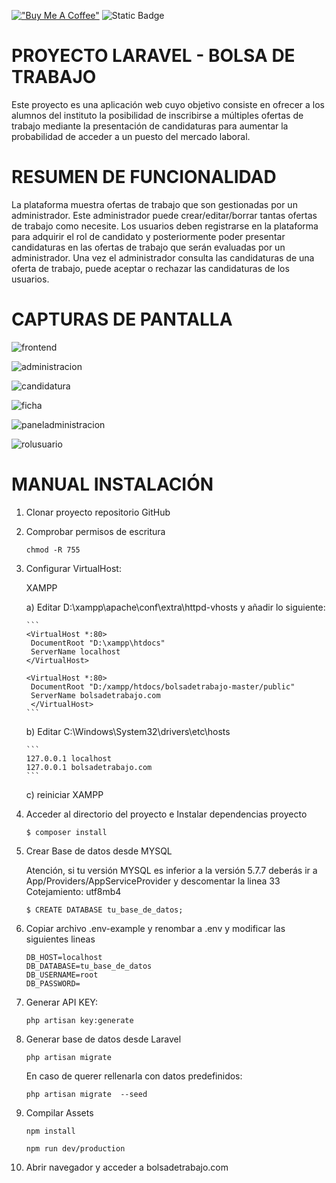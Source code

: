 [!["Buy Me A Coffee"](https://www.buymeacoffee.com/assets/img/custom_images/orange_img.png)](https://www.buymeacoffee.com/dnavarrom) ![Static Badge](https://img.shields.io/badge/dependencies-out_of_date-orange)


<h1>PROYECTO LARAVEL - BOLSA DE TRABAJO</h1>

Este proyecto es una aplicación web cuyo objetivo consiste en ofrecer a los alumnos del instituto la posibilidad de inscribirse a múltiples ofertas de trabajo mediante la presentación de candidaturas para aumentar la probabilidad de acceder a un puesto del mercado laboral.



<h1>RESUMEN DE FUNCIONALIDAD</h1>

La plataforma muestra ofertas de trabajo que son gestionadas por un administrador. Este administrador puede crear/editar/borrar tantas ofertas de trabajo como necesite.
Los usuarios deben registrarse en la plataforma para adquirir el rol de candidato y posteriormente poder presentar candidaturas en las ofertas de trabajo que serán evaluadas por un administrador.
Una vez el administrador consulta las candidaturas de una oferta de trabajo, puede aceptar o rechazar las candidaturas de los usuarios.



<h1>CAPTURAS DE PANTALLA</h1>

![frontend](https://github.com/davidnavarrom/bolsadetrabajo/blob/master/public/img/frontend.png)

![administracion](https://github.com/davidnavarrom/bolsadetrabajo/blob/master/public/img/administracion.png)

![candidatura](https://github.com/davidnavarrom/bolsadetrabajo/blob/master/public/img/candidatura.png)

![ficha](https://github.com/davidnavarrom/bolsadetrabajo/blob/master/public/img/ficha.png)

![paneladministracion](https://github.com/davidnavarrom/bolsadetrabajo/blob/master/public/img/paneladministracion.png)

![rolusuario](https://github.com/davidnavarrom/bolsadetrabajo/blob/master/public/img/rolusuario.png)



<h1>MANUAL INSTALACIÓN</h1>

1. Clonar proyecto repositorio GitHub

   

2. Comprobar permisos de escritura

   ```
   chmod -R 755 
   ```

3. Configurar VirtualHost:

   XAMPP

   a) Editar D:\xampp\apache\conf\extra\httpd-vhosts y añadir lo siguiente:

       ```
       <VirtualHost *:80>
        DocumentRoot "D:\xampp\htdocs"
        ServerName localhost
       </VirtualHost>
    
       <VirtualHost *:80>
        DocumentRoot "D:/xampp/htdocs/bolsadetrabajo-master/public"
        ServerName bolsadetrabajo.com
        </VirtualHost>
       ```

   b) Editar  C:\Windows\System32\drivers\etc\hosts

       ```
       127.0.0.1 localhost
       127.0.0.1 bolsadetrabajo.com
       ```

   c) reiniciar XAMPP
   
4. Acceder al directorio del proyecto e Instalar dependencias proyecto 

   ```
   $ composer install
   ```

   

5. Crear Base de datos desde MYSQL

   Atención, si tu versión MYSQL es inferior a la versión 5.7.7 deberás ir a App/Providers/AppServiceProvider y descomentar la linea 33
   Cotejamiento: utf8mb4

   ```
   $ CREATE DATABASE tu_base_de_datos;
   ```

6. Copiar archivo .env-example y renombar a .env y modificar las siguientes lineas

   ```
   DB_HOST=localhost
   DB_DATABASE=tu_base_de_datos
   DB_USERNAME=root
   DB_PASSWORD=
   ```

7. Generar API KEY:

   ```
   php artisan key:generate
   ```

8. Generar base de datos desde Laravel

   ```
   php artisan migrate 
   ```

   En caso de querer rellenarla con datos predefinidos:

   ```
   php artisan migrate  --seed
   ```

9. Compilar Assets

   ```
   npm install 
   
   npm run dev/production
   ```
   
10. Abrir navegador y acceder a bolsadetrabajo.com

